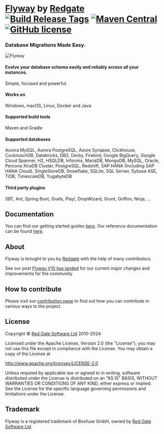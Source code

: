 # [Flyway](https://github.com/flyway/flyway) by [Redgate](https://www.red-gate.com/) [![Build Release Tags](https://github.com/flyway/flyway/actions/workflows/build-release.yml/badge.svg)](https://github.com/flyway/flyway/actions/workflows/build-release.yml) [![Maven Central](https://img.shields.io/maven-central/v/org.flywaydb/flyway-core?logo=apachemaven&logoColor=red)](https://search.maven.org/artifact/org.flywaydb/flyway-core) [![GitHub license](https://img.shields.io/badge/license-Apache%20License%202.0-blue.svg?style=flat)](http://www.apache.org/licenses/LICENSE-2.0)

### Database Migrations Made Easy.

![Flyway](https://flywaydb.org/assets/logo/flyway-logo.png "Flyway")

#### Evolve your database schema easily and reliably across all your instances.
Simple, focused and powerful.

#### Works on
Windows, macOS, Linux, Docker and Java

#### Supported build tools
Maven and Gradle

#### Supported databases
Aurora MySQL, Aurora PostgreSQL, Azure Synapse, Clickhouse, CockroachDB, Databricks, DB2, Derby, Firebird, Google BigQuery, Google Cloud Spanner, H2, HSQLDB, Informix, MariaDB, MongoDB, MySQL, Oracle, Percona XtraDB Cluster, PostgreSQL, Redshift, SAP HANA (Including SAP HANA Cloud), SingleStoreDB, Snowflake, SQLite, SQL Server, Sybase ASE, TiDB, TimescaleDB, YugabyteDB

#### Third party plugins
SBT, Ant, Spring Boot, Grails, Play!, DropWizard, Grunt, Griffon, Ninja, ...

## Documentation
You can find our getting started guides [here](https://documentation.red-gate.com/flyway/getting-started-with-flyway).
Our reference documentation can be found [here](https://documentation.red-gate.com/flyway/flyway-cli-and-api).

## About
Flyway is brought to you by [Redgate](https://www.red-gate.com/) with the help of many contributors.

See our post [Flyway V10 has landed](https://documentation.red-gate.com/flyway/flyway-blog/flyway-v10-has-landed) for our current major changes and improvements for the community
## How to contribute
Please visit our [contribution page](https://documentation.red-gate.com/flyway/flyway-cli-and-api/contribute) to find out how you can contribute in various ways to the project.

## License
Copyright © [Red Gate Software Ltd](http://www.red-gate.com) 2010-2024

Licensed under the Apache License, Version 2.0 (the "License");
you may not use this file except in compliance with the License.
You may obtain a copy of the License at

http://www.apache.org/licenses/LICENSE-2.0

Unless required by applicable law or agreed to in writing, software
distributed under the License is distributed on an "AS IS" BASIS,
WITHOUT WARRANTIES OR CONDITIONS OF ANY KIND, either express or implied.
See the License for the specific language governing permissions and
limitations under the License.

## Trademark
Flyway is a registered trademark of Boxfuse GmbH, owned by  [Red Gate Software Ltd](https://www.red-gate.com/).
